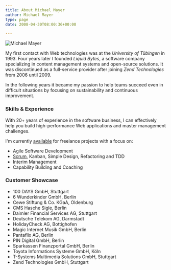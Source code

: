 ```yaml
---
title: About Michael Mayer
author: Michael Mayer
type: page
date: 2008-04-30T08:00:36+00:00

---
```


<img src="https://secure.gravatar.com/avatar/c931f21cd66ed197b5e443ebc8e667f3?s=200" alt="Michael Mayer" class="right" srcset="https://secure.gravatar.com/avatar/c931f21cd66ed197b5e443ebc8e667f3?s=400 2x" />

My first contact with Web technologies was at the *University of Tübingen* in 1993. Four years later I founded *Liquid Bytes*, a software company specializing in content management systems and open-source solutions. It was discontinued as a full-service provider after joining *Zend Technologies* from 2006 until 2009.

In the following years it became my passion to help teams succeed even in difficult situations by focusing on sustainability and continuous improvement.

### Skills & Experience

With 20+ years of experience in the software business, I can effectively help you build high-performance Web applications and master management challenges.

I'm currently [available](/contact/) for freelance projects with a focus on:

* Agile Software Development
* [Scrum](https://www.scrum.org/user/416957), Kanban, Simple Design, Refactoring and TDD
* Interim Management
* Capability Building and Coaching

### Customer Showcase

* 100 DAYS GmbH, Stuttgart
* 6 Wunderkinder GmbH, Berlin
* Cewe Stiftung & Co. KGaA, Oldenburg
* CMS Hasche Sigle, Berlin
* Daimler Financial Services AG, Stuttgart
* Deutsche Telekom AG, Darmstadt
* HolidayCheck AG, Bottighofen
* Magic Internet Musik GmbH, Berlin
* Pantaflix AG, Berlin
* PIN Digital GmbH, Berlin
* Sparkassen Finanzportal GmbH, Berlin
* Toyota Informations Systeme GmbH, Köln
* T-Systems Multimedia Solutions GmbH, Stuttgart
* Zend Technologies GmbH, Stuttgart